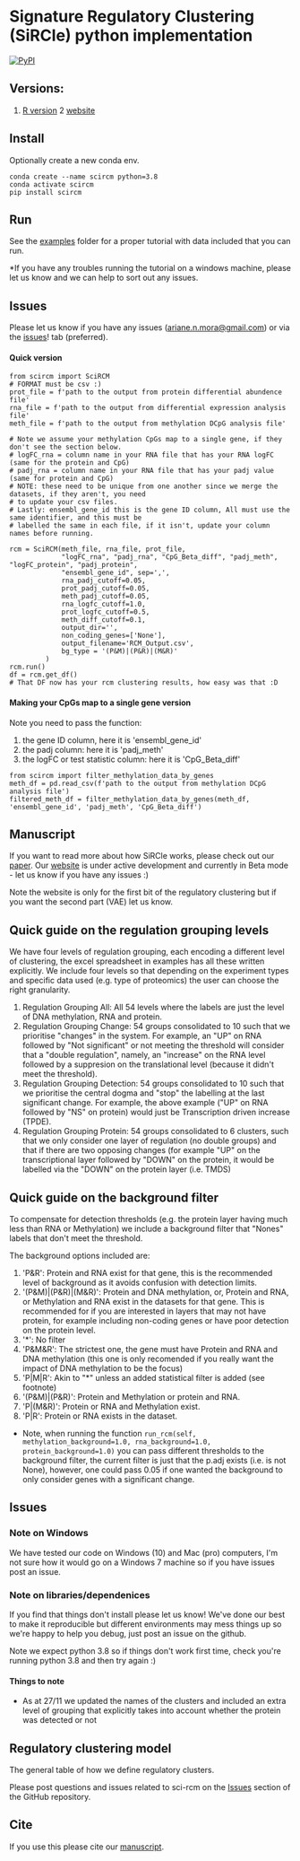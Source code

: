 # Signature Regulatory Clustering (SiRCle) python implementation
[![PyPI](https://img.shields.io/pypi/v/scircm)](https://pypi.org/project/scircm/)

## Versions: 
1. [R version](https://github.com/ArianeMora/SiRCleR)
2 [website](https://arianemora-sircle-web-app-ndu996.streamlit.app/)

## Install
Optionally create a new conda env.
```
conda create --name scircm python=3.8
conda activate scircm
pip install scircm
```

## Run
See the [examples](https://github.com/ArianeMora/scircm/tree/main/examples) folder for a proper tutorial with data included that you can run.

*If you have any troubles running the tutorial on a windows machine, please let us know and we can help to sort out any issues. 

## Issues
Please let us know if you have any issues (ariane.n.mora@gmail.com) or via the [issues](https://github.com/ArianeMora/scircm/issues)! tab (preferred).

#### Quick version
```
from scircm import SciRCM
# FORMAT must be csv :) 
prot_file = f'path to the output from protein differential abundence file'
rna_file = f'path to the output from differential expression analysis file'
meth_file = f'path to the output from methylation DCpG analysis file'

# Note we assume your methylation CpGs map to a single gene, if they don't see the section below.
# logFC_rna = column name in your RNA file that has your RNA logFC (same for the protein and CpG)
# padj_rna = column name in your RNA file that has your padj value (same for protein and CpG)
# NOTE: these need to be unique from one another since we merge the datasets, if they aren't, you need
# to update your csv files.
# Lastly: ensembl_gene_id this is the gene ID column, All must use the same identifier, and this must be
# labelled the same in each file, if it isn't, update your column names before running.

rcm = SciRCM(meth_file, rna_file, prot_file, 
             "logFC_rna", "padj_rna", "CpG_Beta_diff", "padj_meth", "logFC_protein", "padj_protein",
             "ensembl_gene_id", sep=',',
             rna_padj_cutoff=0.05, 
             prot_padj_cutoff=0.05, 
             meth_padj_cutoff=0.05,
             rna_logfc_cutoff=1.0, 
             prot_logfc_cutoff=0.5, 
             meth_diff_cutoff=0.1, 
             output_dir='',
             non_coding_genes=['None'],
             output_filename='RCM_Output.csv',
             bg_type = '(P&M)|(P&R)|(M&R)'
         )
rcm.run()
df = rcm.get_df()
# That DF now has your rcm clustering results, how easy was that :D
```

#### Making your CpGs map to a single gene version

Note you need to pass the function: 
1) the gene ID column, here it is 'ensembl_gene_id'
2) the padj column: here it is 'padj_meth'
3) the logFC or test statistic column: here it is 'CpG_Beta_diff'

```
from scircm import filter_methylation_data_by_genes
meth_df = pd.read_csv(f'path to the output from methylation DCpG analysis file')
filtered_meth_df = filter_methylation_data_by_genes(meth_df, 'ensembl_gene_id', 'padj_meth', 'CpG_Beta_diff')
```

## Manuscript

If you want to read more about how SiRCle works, please check out our [paper](https://www.biorxiv.org/content/10.1101/2022.07.02.498058v1
). 
Our [website](https://arianemora-sircle-web-app-ndu996.streamlit.app) is under active development and currently in Beta mode - let us know if you have any issues :) 

Note the website is only for the first bit of the regulatory clustering but if you want the second part (VAE) let us know.

## Quick guide on the regulation grouping levels

We have four levels of regulation grouping, each encoding a different level of clustering, the excel spreadsheet in examples 
has all these written explicitly. We include four levels so that depending on the experiment types and specific data 
used (e.g. type of proteomics) the user can choose the right granularity.

1. Regulation Grouping All: All 54 levels where the labels are just the level of DNA methylation, RNA and protein.
2. Regulation Grouping Change: 54 groups consolidated to 10 such that we prioritise "changes" in the system. For example, an "UP" on RNA followed by "Not significant" or not meeting the threshold will consider that a "double regulation", namely, an "increase" on the RNA level followed by a suppresion on the translational level (because it didn't meet the threshold).
3. Regulation Grouping Detection: 54 groups consolidated to 10 such that we prioritise the central dogma and "stop" the labelling at the last significant change. For example, the above example ("UP" on RNA followed by "NS" on protein) would just be Transcription driven increase (TPDE).
4. Regulation Grouping Protein: 54 groups consolidated to 6 clusters, such that we only consider one layer of regulation (no double groups) and that if there are two opposing changes (for example "UP" on the transcriptional layer followed by "DOWN" on the protein, it would be labelled via the "DOWN" on the protein layer (i.e. TMDS)


## Quick guide on the background filter
To compensate for detection thresholds (e.g. the protein layer having much less than RNA or Methylation) we include a background filter that "Nones" labels that don't meet the threshold.

The background options included are:
1. 'P&R': Protein and RNA exist for that gene, this is the recommended level of background as it avoids confusion with detection limits.
2. '(P&M)|(P&R)|(M&R)': Protein and DNA methylation, or, Protein and RNA, or Methylation and RNA exist in the datasets for that gene. This is recommended for if you are interested in layers that may not have protein, for example including non-coding genes or have poor detection on the protein level.
3. '*': No filter
4. 'P&M&R': The strictest one, the gene must have Protein and RNA and DNA methylation (this one is only recomended if you really want the impact of DNA methylation to be the focus)
5. 'P|M|R': Akin to "*" unless an added statistical filter is added (see footnote)
6. '(P&M)|(P&R)':  Protein and Methylation or protein and RNA.
7. 'P|(M&R)': Protein or RNA and Methylation exist.
8. 'P|R': Protein or RNA exists in the dataset.

* Note, when running the function `run_rcm(self, methylation_background=1.0, rna_background=1.0, protein_background=1.0)` you can pass different thresholds to the background filter, the current filter is just that the p.adj exists (i.e. is not None), however, one could pass 0.05 if one wanted the background to only consider genes with a significant change.

## Issues

### Note on Windows
We have tested our code on Windows (10) and Mac (pro) computers, I'm not sure how it would go on a Windows 7 machine so 
if you have issues post an issue.

### Note on libraries/dependenices
If you find that things don't install please let us know! We've done our best to make it reproducible but different 
environments may mess things up so we're happy to help you debug, just post an issue on the github.

Note we expect python 3.8 so if things don't work first time, check you're running python 3.8 and then try again :) 

#### Things to note

- As at 27/11 we updated the names of the clusters and included an extra level of grouping that explicitly takes into account whether the protein was detected or not


## Regulatory clustering model 

The general table of how we define regulatory clusters.

Please post questions and issues related to sci-rcm on the [Issues](https://github.com/ArianeMora/scircm/issues) 
section of the GitHub repository.


## Cite
If you use this please cite our [manuscript](https://www.biorxiv.org/content/10.1101/2022.07.02.498058v1).